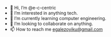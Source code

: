 - 👋 Hi, I’m @e-c-centric
- 👀 I’m interested in anything tech.
- 🌱 I’m currently learning computer engineering.
- 💞️ I’m looking to collaborate on anything.
- 📫 How to reach me egalezoyiku@gmail.com

<!---
e-c-centric/e-c-centric is a ✨ special ✨ repository because its `README.md` (this file) appears on your GitHub profile.
You can click the Preview link to take a look at your changes.
--->
